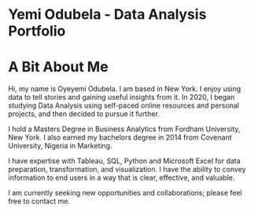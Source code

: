 # Yemi Odubela - Data Analysis Portfolio

# A Bit About Me

Hi, my name is Oyeyemi Odubela. I am based in New York. I enjoy using data to tell stories and gaining useful insights from it. In 2020, I began studying Data Analysis using self-paced online resources and personal projects, and then decided to pursue it further.

I hold a Masters Degree in Business Analytics from Fordham University, New York. I also earned my bachelors degree in 2014 from Covenant University, Nigeria in Marketing.

I have expertise with Tableau, SQL, Python and Microsoft Excel for data preparation, transformation, and visualization. I have the ability to convey information to end users in a way that is clear, effective, and valuable.

I am currently seeking new opportunities and collaborations; please feel free to contact me.
